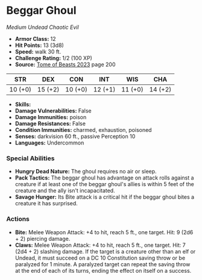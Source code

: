# Beggar Ghoul

*Medium* *Undead* *Chaotic Evil*

- **Armor Class:** 12
- **Hit Points:** 13 (3d8)
- **Speed:** walk 30 ft.
- **Challenge Rating:** 1/2 (100 XP)
- **Source:** [Tome of Beasts 2023](https://koboldpress.com/kpstore/product/tome-of-beasts-1-2023-edition/) page 200

| STR | DEX | CON | INT | WIS | CHA |
| --- | --- | --- | --- | --- | --- |
| 10 (+0) | 15 (+2) | 10 (+0) | 12 (+1) | 11 (+0) | 14 (+2) |

- **Skills:** 
- **Damage Vulnerabilities:** False
- **Damage Immunities:** poison
- **Damage Resistances:** False
- **Condition Immunities:** charmed, exhaustion, poisoned
- **Senses:** darkvision 60 ft., passive Perception 10
- **Languages:** Undercommon

### Special Abilities

- **Hungry Dead Nature:** The ghoul requires no air or sleep.
- **Pack Tactics:** The beggar ghoul has advantage on attack rolls against a creature if at least one of the beggar ghoul's allies is within 5 feet of the creature and the ally isn't incapacitated.
- **Savage Hunger:** Its Bite attack is a critical hit if the beggar ghoul bites a creature it has surprised.

### Actions

- **Bite:** Melee Weapon Attack: +4 to hit, reach 5 ft., one target. Hit: 9 (2d6 + 2) piercing damage.
- **Claws:** Melee Weapon Attack: +4 to hit, reach 5 ft., one target. Hit: 7 (2d4 + 2) slashing damage. If the target is a creature other than an elf or Undead, it must succeed on a DC 10 Constitution saving throw or be paralyzed for 1 minute. A paralyzed target can repeat the saving throw at the end of each of its turns, ending the effect on itself on a success.

